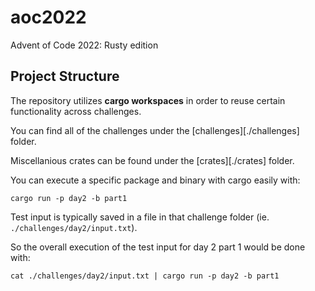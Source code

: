 # aoc2022

Advent of Code 2022: Rusty edition

## Project Structure

The repository utilizes **cargo workspaces** in order to reuse certain functionality across challenges.

You can find all of the challenges under the [challenges][./challenges] folder.

Miscellanious crates can be found under the [crates][./crates] folder.

You can execute a specific package and binary with cargo easily with:

```shell
cargo run -p day2 -b part1
```

Test input is typically saved in a file in that challenge folder (ie. `./challenges/day2/input.txt`).

So the overall execution of the test input for day 2 part 1 would be done with:

```shell
cat ./challenges/day2/input.txt | cargo run -p day2 -b part1
```
